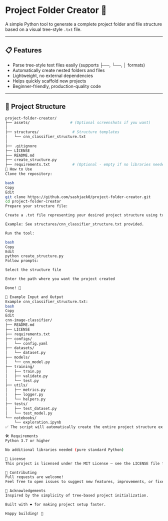 # Project Folder Creator 🚀

A simple Python tool to generate a complete project folder and file structure based on a visual tree-style `.txt` file.

---

## 📋 Features

- Parse tree-style text files easily (supports ├──, └──, │ formats)
- Automatically create nested folders and files
- Lightweight, no external dependencies
- Helps quickly scaffold new projects
- Beginner-friendly, production-quality code

---

## 📁 Project Structure

```bash
project-folder-creator/
├── assets/                  # (Optional screenshots if you want)
│
├── structures/               # Structure templates
│   └── cnn_classifier_structure.txt
│
├── .gitignore
├── LICENSE
├── README.md
├── create_structure.py
├── requirements.txt          # (Optional - empty if no libraries needed)
🚀 How to Use
Clone the repository:

bash
Copy
Edit
git clone https://github.com/sashjack0/project-folder-creator.git
cd project-folder-creator
Prepare your structure file:

Create a .txt file representing your desired project structure using tree symbols.

Example: See structures/cnn_classifier_structure.txt provided.

Run the tool:

bash
Copy
Edit
python create_structure.py
Follow prompts:

Select the structure file

Enter the path where you want the project created

Done! 🎉

📂 Example Input and Output
Example cnn_classifier_structure.txt:
bash
Copy
Edit
cnn-image-classifier/
├── README.md
├── LICENSE
├── requirements.txt
├── configs/
│   └── config.yaml
├── datasets/
│   └── dataset.py
├── models/
│   └── cnn_model.py
├── training/
│   ├── train.py
│   ├── validate.py
│   └── test.py
├── utils/
│   ├── metrics.py
│   ├── logger.py
│   └── helpers.py
├── tests/
│   ├── test_dataset.py
│   └── test_model.py
└── notebooks/
    └── exploration.ipynb
✅ The script will automatically create the entire project structure exactly as shown.

🛠 Requirements
Python 3.7 or higher

No additional libraries needed (pure standard Python)

📄 License
This project is licensed under the MIT License — see the LICENSE file for details.

🙌 Contributing
Pull requests are welcome!
Feel free to open issues to suggest new features, improvements, or fixes.

🌟 Acknowledgements
Inspired by the simplicity of tree-based project initialization.

Built with ❤️ for making project setup faster.

Happy building! 🚀